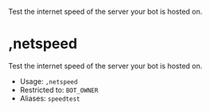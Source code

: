 Test the internet speed of the server your bot is hosted on.

# ,netspeed
Test the internet speed of the server your bot is hosted on.<br/>
 - Usage: `,netspeed`
 - Restricted to: `BOT_OWNER`
 - Aliases: `speedtest`

